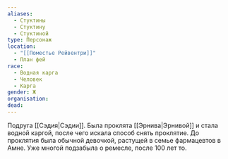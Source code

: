 ```yaml
---
aliases:
  - Стуктины
  - Стуктину
  - Стуктиной
type: Персонаж
location:
  - "[[Поместье Рейвентри]]"
  - План фей
race:
  - Водная карга
  - Человек
  - Карга
gender: Ж
organisation: 
dead:
---
```


Подруга [[Сэдия|Сэдии]]. Была проклята [[Эрнива|Эрнивой]] и стала водной каргой, после чего искала способ снять проклятие. 
До проклятия была обычной девочкой, растущей в семье фармацевтов в Амне. Уже многой подзабыла о ремесле, после 100 лет то.